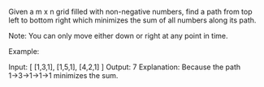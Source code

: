 Given a m x n grid filled with non-negative numbers, find a path from top left to bottom right which minimizes the sum of all numbers along its path.

Note: You can only move either down or right at any point in time.

Example:

Input:
[
[1,3,1],
[1,5,1],
[4,2,1]
]
Output: 7
Explanation: Because the path 1→3→1→1→1 minimizes the sum.
